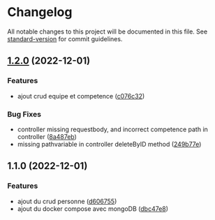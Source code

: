 # Changelog

All notable changes to this project will be documented in this file. See [standard-version](https://github.com/conventional-changelog/standard-version) for commit guidelines.

## [1.2.0](https://github.com/LaurentMag/spring-projet-competences/compare/v1.1.0...v1.2.0) (2022-12-01)


### Features

* ajout crud equipe et competence ([c076c32](https://github.com/LaurentMag/spring-projet-competences/commit/c076c32d4471b0bd9979dc587477b1e11c565da9))


### Bug Fixes

* controller missing requestbody, and incorrect competence path in controller ([8a487eb](https://github.com/LaurentMag/spring-projet-competences/commit/8a487eb2401b7296147604c20f274f55f6c04dd6))
* missing pathvariable in controller deleteByID method ([249b77e](https://github.com/LaurentMag/spring-projet-competences/commit/249b77efb6065ac4c6ce7f384a370f6089ff361f))

## 1.1.0 (2022-12-01)


### Features

* ajout du crud personne ([d606755](https://github.com/LaurentMag/spring-projet-competences/commit/d60675566b255f8c2539eb60f054232181a81159))
* ajout du docker compose avec mongoDB ([dbc47e8](https://github.com/LaurentMag/spring-projet-competences/commit/dbc47e893a620263bb699b4e0b7263867fea956f))
